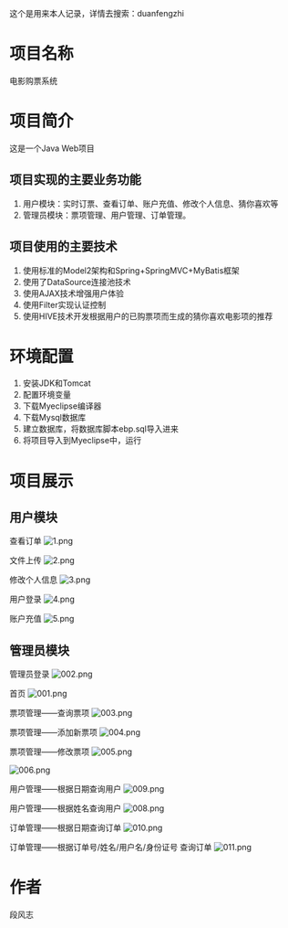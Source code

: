 这个是用来本人记录，详情去搜索：duanfengzhi

# 项目名称 #
电影购票系统
# 项目简介 #
这是一个Java Web项目

## 项目实现的主要业务功能 ##
1. 用户模块：实时订票、查看订单、账户充值、修改个人信息、猜你喜欢等
2. 管理员模块：票项管理、用户管理、订单管理。

## 项目使用的主要技术 ##
1. 使用标准的Model2架构和Spring+SpringMVC+MyBatis框架
2. 使用了DataSource连接池技术
3. 使用AJAX技术增强用户体验
4. 使用Filter实现认证控制
5. 使用HIVE技术开发根据用户的已购票项而生成的猜你喜欢电影项的推荐
# 环境配置 #
1. 安装JDK和Tomcat
2. 配置环境变量
3. 下载Myeclipse编译器
4. 下载Mysql数据库
5. 建立数据库，将数据库脚本ebp.sql导入进来
6. 将项目导入到Myeclipse中，运行

# 项目展示 #
## 用户模块 ##
查看订单
![1.png](./image/user/1.png)

文件上传
![2.png](./image/user/2.PNG)

修改个人信息
![3.png](./image/user/3.PNG)

用户登录
![4.png](./image/user/4.png)

账户充值
![5.png](./image/user/5.PNG)

## 管理员模块 ##

管理员登录
![002.png](./image/admin/002.PNG)


首页
![001.png](./image/admin/001.PNG)


票项管理——查询票项
![003.png](./image/admin/003.PNG)


票项管理——添加新票项
![004.png](./image/admin/004.PNG)


票项管理——修改票项
![005.png](./image/admin/005.PNG)

![006.png](./image/admin/006.PNG)


用户管理——根据日期查询用户
![009.png](./image/admin/009.PNG)


用户管理——根据姓名查询用户
![008.png](./image/admin/008.PNG)


订单管理——根据日期查询订单
![010.png](./image/admin/010.PNG)


订单管理——根据订单号/姓名/用户名/身份证号 查询订单
![011.png](./image/admin/011.PNG)

# 作者 #
段风志

